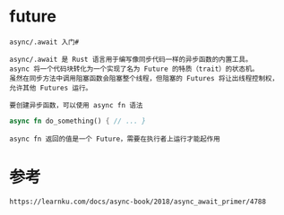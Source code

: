 # future
    async/.await 入门#

    async/.await 是 Rust 语言用于编写像同步代码一样的异步函数的内置工具。
    async 将一个代码块转化为一个实现了名为 Future 的特质（trait）的状态机。
    虽然在同步方法中调用阻塞函数会阻塞整个线程，但阻塞的 Futures 将让出线程控制权，
    允许其他 Futures 运行。
    
    要创建异步函数，可以使用 async fn 语法
```rust
async fn do_something() { // ... }
```
    async fn 返回的值是一个 Future，需要在执行者上运行才能起作用


# 参考

    https://learnku.com/docs/async-book/2018/async_await_primer/4788
